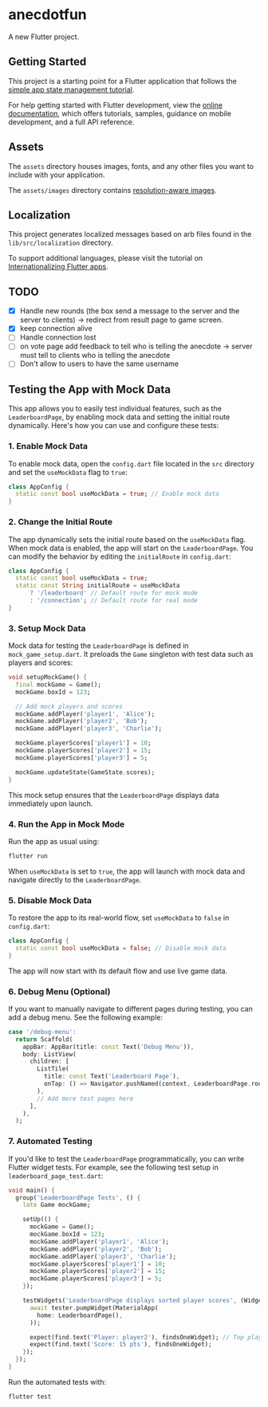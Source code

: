 # anecdotfun

A new Flutter project.

## Getting Started

This project is a starting point for a Flutter application that follows the
[simple app state management
tutorial](https://flutter.dev/to/state-management-sample).

For help getting started with Flutter development, view the
[online documentation](https://docs.flutter.dev), which offers tutorials,
samples, guidance on mobile development, and a full API reference.

## Assets

The `assets` directory houses images, fonts, and any other files you want to
include with your application.

The `assets/images` directory contains [resolution-aware
images](https://flutter.dev/to/resolution-aware-images).

## Localization

This project generates localized messages based on arb files found in
the `lib/src/localization` directory.

To support additional languages, please visit the tutorial on
[Internationalizing Flutter apps](https://flutter.dev/to/internationalization).

## TODO

- [x] Handle new rounds (the box send a message to the server and the server to clients) -> redirect from result page to game screen.
- [x] keep connection alive
- [ ] Handle connection lost
- [ ] on vote page add feedback to tell who is telling the anecdote -> server must tell to clients who is telling the anecdote
- [ ] Don't allow to users to have the same username

## Testing the App with Mock Data

This app allows you to easily test individual features, such as the `LeaderboardPage`, by enabling mock data and setting the initial route dynamically. Here's how you can use and configure these tests:

### **1. Enable Mock Data**

To enable mock data, open the `config.dart` file located in the `src` directory and set the `useMockData` flag to `true`:

```dart
class AppConfig {
  static const bool useMockData = true; // Enable mock data
}
```

### **2. Change the Initial Route**

The app dynamically sets the initial route based on the `useMockData` flag. When mock data is enabled, the app will start on the `LeaderboardPage`. You can modify the behavior by editing the `initialRoute` in `config.dart`:

```dart
class AppConfig {
  static const bool useMockData = true;
  static const String initialRoute = useMockData
      ? '/leaderboard' // Default route for mock mode
      : '/connection'; // Default route for real mode
}
```

### **3. Setup Mock Data**

Mock data for testing the `LeaderboardPage` is defined in `mock_game_setup.dart`. It preloads the `Game` singleton with test data such as players and scores:

```dart
void setupMockGame() {
  final mockGame = Game();
  mockGame.boxId = 123;

  // Add mock players and scores
  mockGame.addPlayer('player1', 'Alice');
  mockGame.addPlayer('player2', 'Bob');
  mockGame.addPlayer('player3', 'Charlie');

  mockGame.playerScores['player1'] = 10;
  mockGame.playerScores['player2'] = 15;
  mockGame.playerScores['player3'] = 5;

  mockGame.updateState(GameState.scores);
}
```

This mock setup ensures that the `LeaderboardPage` displays data immediately upon launch.

### **4. Run the App in Mock Mode**

Run the app as usual using:

```bash
flutter run
```

When `useMockData` is set to `true`, the app will launch with mock data and navigate directly to the `LeaderboardPage`.

### **5. Disable Mock Data**

To restore the app to its real-world flow, set `useMockData` to `false` in `config.dart`:

```dart
class AppConfig {
  static const bool useMockData = false; // Disable mock data
}
```

The app will now start with its default flow and use live game data.

### **6. Debug Menu (Optional)**

If you want to manually navigate to different pages during testing, you can add a debug menu. See the following example:

```dart
case '/debug-menu':
  return Scaffold(
    appBar: AppBar(title: const Text('Debug Menu')),
    body: ListView(
      children: [
        ListTile(
          title: const Text('Leaderboard Page'),
          onTap: () => Navigator.pushNamed(context, LeaderboardPage.routeName),
        ),
        // Add more test pages here
      ],
    ),
  );
```

### **7. Automated Testing**

If you'd like to test the `LeaderboardPage` programmatically, you can write Flutter widget tests. For example, see the following test setup in `leaderboard_page_test.dart`:

```dart
void main() {
  group('LeaderboardPage Tests', () {
    late Game mockGame;

    setUp(() {
      mockGame = Game();
      mockGame.boxId = 123;
      mockGame.addPlayer('player1', 'Alice');
      mockGame.addPlayer('player2', 'Bob');
      mockGame.addPlayer('player3', 'Charlie');
      mockGame.playerScores['player1'] = 10;
      mockGame.playerScores['player2'] = 15;
      mockGame.playerScores['player3'] = 5;
    });

    testWidgets('LeaderboardPage displays sorted player scores', (WidgetTester tester) async {
      await tester.pumpWidget(MaterialApp(
        home: LeaderboardPage(),
      ));

      expect(find.text('Player: player2'), findsOneWidget); // Top player
      expect(find.text('Score: 15 pts'), findsOneWidget);
    });
  });
}
```

Run the automated tests with:

```bash
flutter test
```

